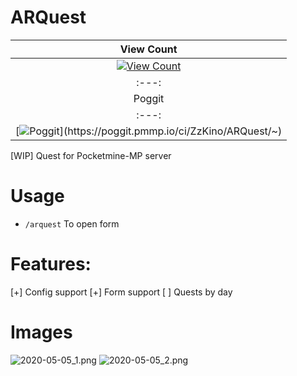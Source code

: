 # ARQuest
| View Count |
| :---: |
| [![View Count](http://hits.dwyl.io/ZzKino/ARQuest.svg)](http://hits.dwyl.io/ZzKino/ARQuest.svg) |
| :---: |
| Poggit |
| :---: |
| [![Poggit](https://poggit.pmmp.io/ci.shield/ZzKino/ARQuest/~)](https://poggit.pmmp.io/ci/ZzKino/ARQuest/~)|
[WIP] Quest for Pocketmine-MP server
# Usage
 + `/arquest` To open form
# Features:
[+] Config support 
[+] Form support
[ ] Quests by day

# Images
![2020-05-05_1.png](https://i0.wp.com/s1.uphinh.org/2020/05/05/2020-05-05_1.png)
![2020-05-05_2.png](https://s1.uphinh.org/2020/05/05/2020-05-05_2.png)

